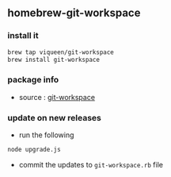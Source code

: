 ## homebrew-git-workspace

### install it

```bash
brew tap viqueen/git-workspace
brew install git-workspace
```

### package info

* source : [git-workspace](https://github.com/viqueen/git-workspace)

### update on new releases

* run the following
```bash
node upgrade.js
```

* commit the updates to `git-workspace.rb` file
